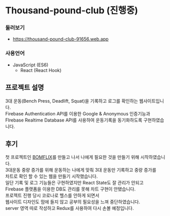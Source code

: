 # Thousand-pound-club (진행중)

### 둘러보기

- https://thousand-pound-club-91656.web.app

### 사용언어

- JavaScript (ES6)
  - React (React Hook)

## 프로젝트 설명

3대 운동(Bench Press, Deadlift, Squat)을 기록하고 로그를 확인하는 웹사이트입니다.  
Firebase Authentication API를 이용한 Google & Anonymous 인증기능과  
FIrebase Realtime Database API를 사용하여 운동기록을 동기화하도록 구현하였습니다.

## 후기

첫 프로젝트인 [BOMFLIX](https://github.com/KBEUM/bomflix)를 만들고 나서 나에게 필요한 것을 만들기 위해 시작하였습니다.  
3대운동 중량 증가를 위해 운동하는 나에게 맞춰 3대 운동만 기록하고 중량 증가를  
차트로 확인 할 수 있는 웹을 만들기 시작했습니다.  
일단 기록 및 로그 기능들은 구현하였지만 React State도 잘 관리가 안되고  
Firebase 플랫폼을 이용한 DB도 관리를 못해 차트 구현이 안됐습니다.  
프로젝트 진행 당시 코로나로 헬스를 안하게 되면서  
웹사이트 디자인도 맘에 들지 않고 공부의 필요성을 느껴 중단하였습니다.  
server 영역 따로 작성하고 Redux를 사용하여 다시 손볼 예정입니다.
